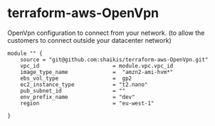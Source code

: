 # terraform-aws-OpenVpn
OpenVpn configuration to connect from your network. (to allow the customers to connect outside your datacenter network)

```
module "" {
    source = "git@github.com:shaikis/terraform-aws-OpenVpn.git"
    vpc_id                       = module.vpc.vpc_id
    image_type_name              =  "amzn2-ami-hvm*"
    ebs_vol_type                 =  gp2
    ec2_instance_type            = "t2.nano"
    pub_subnet_id                = ""
    env_prefix_name              = "dev"
    region                       = "eu-west-1"

}

```
